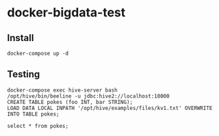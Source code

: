 # docker-bigdata-test

## Install

```
docker-compose up -d
```

## Testing

```
docker-compose exec hive-server bash
/opt/hive/bin/beeline -u jdbc:hive2://localhost:10000
CREATE TABLE pokes (foo INT, bar STRING);
LOAD DATA LOCAL INPATH '/opt/hive/examples/files/kv1.txt' OVERWRITE INTO TABLE pokes;

select * from pokes;
```